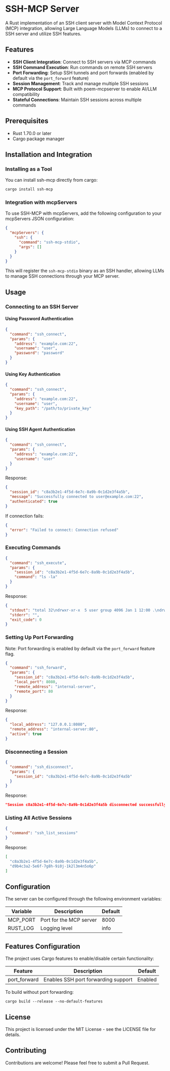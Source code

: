 # SSH-MCP Server

A Rust implementation of an SSH client server with Model Context Protocol (MCP) integration, allowing Large Language Models (LLMs) to connect to a SSH server and utilize SSH features.

## Features

- **SSH Client Integration**: Connect to SSH servers via MCP commands
- **SSH Command Execution**: Run commands on remote SSH servers
- **Port Forwarding**: Setup SSH tunnels and port forwards (enabled by default via the `port_forward` feature)
- **Session Management**: Track and manage multiple SSH sessions
- **MCP Protocol Support**: Built with poem-mcpserver to enable AI/LLM compatibility
- **Stateful Connections**: Maintain SSH sessions across multiple commands

## Prerequisites

- Rust 1.70.0 or later
- Cargo package manager

## Installation and Integration

### Installing as a Tool

You can install ssh-mcp directly from cargo:

```bash
cargo install ssh-mcp
```

### Integration with mcpServers

To use SSH-MCP with mcpServers, add the following configuration to your mcpServers JSON configuration:

```json
{
  "mcpServers": {
    "ssh": {
      "command": "ssh-mcp-stdio", 
      "args": []
    }
  }
}
```

This will register the `ssh-mcp-stdio` binary as an SSH handler, allowing LLMs to manage SSH connections through your MCP server.

## Usage

### Connecting to an SSH Server

#### Using Password Authentication
```json
{
  "command": "ssh_connect",
  "params": {
    "address": "example.com:22",
    "username": "user",
    "password": "password"
  }
}
```

#### Using Key Authentication
```json
{
  "command": "ssh_connect",
  "params": {
    "address": "example.com:22",
    "username": "user",
    "key_path": "/path/to/private_key"
  }
}
```

#### Using SSH Agent Authentication
```json
{
  "command": "ssh_connect",
  "params": {
    "address": "example.com:22",
    "username": "user"
  }
}
```

Response:
```json
{
  "session_id": "c8a3b2e1-4f5d-6e7c-8a9b-0c1d2e3f4a5b",
  "message": "Successfully connected to user@example.com:22",
  "authenticated": true
}
```

If connection fails:
```json
{
  "error": "Failed to connect: Connection refused"
}
```

### Executing Commands

```json
{
  "command": "ssh_execute",
  "params": {
    "session_id": "c8a3b2e1-4f5d-6e7c-8a9b-0c1d2e3f4a5b",
    "command": "ls -la"
  }
}
```

Response:
```json
{
  "stdout": "total 32\ndrwxr-xr-x  5 user group 4096 Jan 1 12:00 .\ndrwxr-xr-x 25 user group 4096 Jan 1 12:00 ..\n-rw-r--r--  1 user group  142 Jan 1 12:00 file.txt\n",
  "stderr": "",
  "exit_code": 0
}
```

### Setting Up Port Forwarding

Note: Port forwarding is enabled by default via the `port_forward` feature flag.

```json
{
  "command": "ssh_forward",
  "params": {
    "session_id": "c8a3b2e1-4f5d-6e7c-8a9b-0c1d2e3f4a5b",
    "local_port": 8080,
    "remote_address": "internal-server",
    "remote_port": 80
  }
}
```

Response:
```json
{
  "local_address": "127.0.0.1:8080",
  "remote_address": "internal-server:80",
  "active": true
}
```

### Disconnecting a Session

```json
{
  "command": "ssh_disconnect",
  "params": {
    "session_id": "c8a3b2e1-4f5d-6e7c-8a9b-0c1d2e3f4a5b"
  }
}
```

Response:
```json
"Session c8a3b2e1-4f5d-6e7c-8a9b-0c1d2e3f4a5b disconnected successfully"
```

### Listing All Active Sessions

```json
{
  "command": "ssh_list_sessions"
}
```

Response:
```json
[
  "c8a3b2e1-4f5d-6e7c-8a9b-0c1d2e3f4a5b",
  "d9b4c3a2-5e6f-7g8h-9i0j-1k2l3m4n5o6p"
]
```

## Configuration

The server can be configured through the following environment variables:

| Variable | Description             | Default |
| -------- | ----------------------- | ------- |
| MCP_PORT | Port for the MCP server | 8000    |
| RUST_LOG | Logging level           | info    |

## Features Configuration

The project uses Cargo features to enable/disable certain functionality:

| Feature      | Description                         | Default |
| ------------ | ----------------------------------- | ------- |
| port_forward | Enables SSH port forwarding support | Enabled |

To build without port forwarding:
```
cargo build --release --no-default-features
```

## License

This project is licensed under the MIT License - see the LICENSE file for details.

## Contributing

Contributions are welcome! Please feel free to submit a Pull Request.